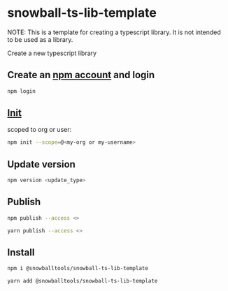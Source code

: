 # snowball-ts-lib-template

NOTE: This is a template for creating a typescript library. It is not intended to be used as a library.

Create a new typescript library

## Create an [npm account](https://www.npmjs.com) and login

```sh
npm login
```

## [Init](https://docs.npmjs.com/creating-and-publishing-scoped-public-packages)

scoped to org or user:

```sh
npm init --scope=@<my-org or my-username>
```

## Update version

```sh
npm version <update_type>
```

## Publish

```sh
npm publish --access <>
```

```sh
yarn publish --access <>
```

## Install

```sh
npm i @snowballtools/snowball-ts-lib-template
```

```sh
yarn add @snowballtools/snowball-ts-lib-template
```
